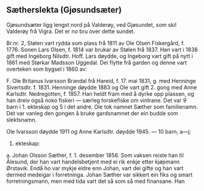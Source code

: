 ## Sætherslekta (Gjøsundsæter)

Gjøsundsæter ligg lengst nord på Valderøy, ved Gjøsundet, som skil Valderøy frå Vigra. Det er no bru over dette sundet.

Br.nr. 2, Stølen vart rydda som plass frå 1811 av Ole Olsen Fiskergård, f. 1776. Sonen Lars Olsen, f. 1814 var brukar av Stølen frå 1837. Han vart i 1838 gift med Ingeborg Nilsdtr. Hoff. Lars døydde, og Ingeborg vart gift på nytt i 1861 med Størkar Madsson Uggedal. Dei flytte frå garden og denne vart overteken som bygsel i 1860 av:

F. Ole Britanus Ivarsson Brandal frå Hareid, f. 17. mai 1831, g. med Henninge Sivertsdtr. f. 1831. Henninge døydde 1883 og Ole vart gift 2. gong med Anne Karlsdtr. Nedregotten, f. 1857. Han heldt fram med å dyrke opp plassen, og han dreiv også noko fiskeri — særleg torskefiske om vintrane. Det var 9 barn i 1. ekteskap og 5 i det andre. Ole tok namnet Sæther som familienamn. Det var vanleg den gongen å bruke gardsnamnet der ein budde som slektsnamn.

Ole Ivarsson døydde 1911 og Anne Karlsdtr. døydde 1945. — 10 barn, a—j:

1. ekteskap:

a. Johan Olsson Sæther, f. 1. desember 1856. Som vaksen reiste han til Ålesund, der han vart handelsbetjent med ei rik enkje etter kjøpmann Ørstavik. Endå ho var mykje eldre enn Johan, vart dei gifte og han vart dermed medeigar i forretninga. Johan Sæther var sikkert ein fiks og smart forretningsmann, men med tida vart det så som så med finansane. Han